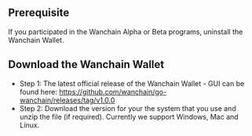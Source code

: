 ## Prerequisite
If you participated in the Wanchain Alpha or Beta programs, uninstall the Wanchain Wallet. 

## Download the Wanchain Wallet

* Step 1: The latest official release of the Wanchain Wallet - GUI can be found here: https://github.com/wanchain/go-wanchain/releases/tag/v1.0.0
* Step 2: Download the version for your the system that you use and unzip the file (if required). Currently we support Windows, Mac and Linux. 